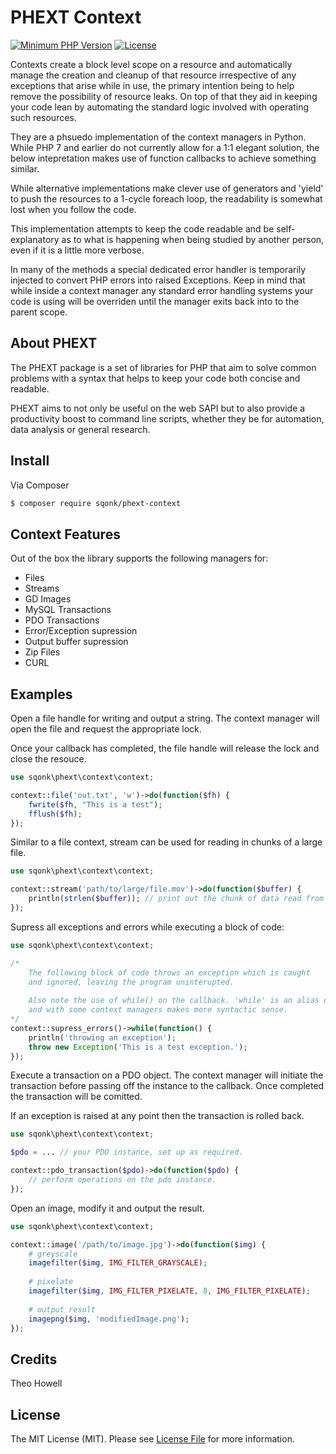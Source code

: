 # PHEXT Context

[![Minimum PHP Version](https://img.shields.io/badge/php-%3E%3D%207.3-8892BF.svg)](https://php.net/)
[![License](https://sqonk.com/opensource/license.svg)](license.txt)

Contexts create a block level scope on a resource and automatically manage the creation and cleanup of that resource irrespective of any exceptions that arise while in use, the primary intention being to help remove the possibility of resource leaks. On top of that they aid in keeping your code lean by automating the standard logic involved with operating such resources.

They are a phsuedo implementation of the context managers in Python. While PHP 7 and earlier do not currently allow for a 1:1 elegant solution, the below intepretation makes use of function callbacks to achieve something similar.

While alternative implementations make clever use of generators and 'yield' to push the resources to a 1-cycle foreach loop, the readability is somewhat lost when you follow the code.

This implementation attempts to keep the code readable and be self-explanatory as to what is happening when being studied by another person, even if it is a little more verbose.

In many of the methods a special dedicated error handler is temporarily injected to convert PHP errors into raised Exceptions. Keep in mind that while inside a context manager any standard error handling systems your code is using will be overriden until the manager exits back into to the parent scope.


## About PHEXT

The PHEXT package is a set of libraries for PHP that aim to solve common problems with a syntax that helps to keep your code both concise and readable.

PHEXT aims to not only be useful on the web SAPI but to also provide a productivity boost to command line scripts, whether they be for automation, data analysis or general research.

## Install

Via Composer

``` bash
$ composer require sqonk/phext-context
```


Context Features
----------------

Out of the box the library supports the following managers for:

* Files
* Streams
* GD Images
* MySQL Transactions
* PDO Transactions
* Error/Exception supression
* Output buffer supression
* Zip Files
* CURL


## Examples

Open a file handle for writing and output a string. The context manager will open the file and request the appropriate lock.

Once your callback has completed, the file handle will release the lock and close the resouce.

``` php
use sqonk\phext\context\context;

context::file('out.txt', 'w')->do(function($fh) {
    fwrite($fh, "This is a test");
    fflush($fh);
});
```

Similar to a file context, stream can be used for reading in chunks of a large file.

``` php
use sqonk\phext\context\context;

context::stream('path/to/large/file.mov')->do(function($buffer) {
    println(strlen($buffer)); // print out the chunk of data read from the input stream.
});
```

Supress all exceptions and errors while executing a block of code:

``` php
use sqonk\phext\context\context;

/* 
	The following block of code throws an exception which is caught 
	and ignored, leaving the program uninterupted.
	
	Also note the use of while() on the callback. 'while' is an alias of 'do'
	and with some context managers makes more syntactic sense.
*/
context::supress_errors()->while(function() {
    println('throwing an exception');
    throw new Exception('This is a test exception.');
});
```

Execute a transaction on a PDO object. The context manager will initiate the transaction before passing off the instance to the callback. Once completed the transaction will be comitted. 

If an exception is raised at any point then the transaction is rolled back.

``` php
use sqonk\phext\context\context;

$pdo = ... // your PDO instance, set up as required.

context::pdo_transaction($pdo)->do(function($pdo) {
    // perform operations on the pdo instance.
});

```

Open an image, modify it and output the result.

``` php
use sqonk\phext\context\context;

context::image('/path/to/image.jpg')->do(function($img) {
    # greyscale
    imagefilter($img, IMG_FILTER_GRAYSCALE);
    
    # pixelate
    imagefilter($img, IMG_FILTER_PIXELATE, 8, IMG_FILTER_PIXELATE);
    
    # output result
    imagepng($img, 'modifiedImage.png');
});

```

## Credits

Theo Howell
 
## License

The MIT License (MIT). Please see [License File](license.txt) for more information.